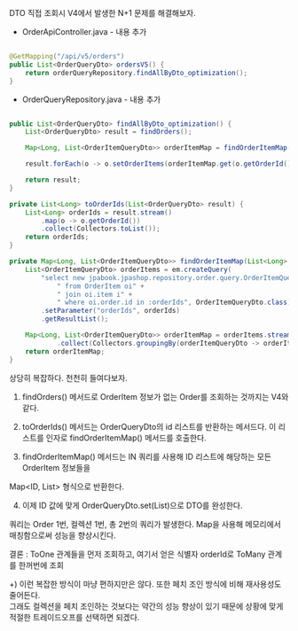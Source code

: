 DTO 직접 조회시 V4에서 발생한 N+1 문제를 해결해보자.

* OrderApiController.java - 내용 추가

```java

@GetMapping("/api/v5/orders")
public List<OrderQueryDto> ordersV5() {
    return orderQueryRepository.findAllByDto_optimization();
}

```

* OrderQueryRepository.java - 내용 추가

```java

public List<OrderQueryDto> findAllByDto_optimization() {
    List<OrderQueryDto> result = findOrders();

    Map<Long, List<OrderItemQueryDto>> orderItemMap = findOrderItemMap(toOrderIds(result));

    result.forEach(o -> o.setOrderItems(orderItemMap.get(o.getOrderId())));

    return result;
}

private List<Long> toOrderIds(List<OrderQueryDto> result) {
    List<Long> orderIds = result.stream()
        .map(o -> o.getOrderId())
        .collect(Collectors.toList());
    return orderIds;
}

private Map<Long, List<OrderItemQueryDto>> findOrderItemMap(List<Long> orderIds) {
    List<OrderItemQueryDto> orderItems = em.createQuery(
        "select new jpabook.jpashop.repository.order.query.OrderItemQueryDto(oi.order.id, i.name, oi.orderPrice, oi.count)" +
            " from OrderItem oi" +
            " join oi.item i" +
            " where oi.order.id in :orderIds", OrderItemQueryDto.class)
        .setParameter("orderIds", orderIds)
        .getResultList();

    Map<Long, List<OrderItemQueryDto>> orderItemMap = orderItems.stream()
    		.collect(Collectors.groupingBy(orderItemQueryDto -> orderItemQueryDto.getOrderId()));
    return orderItemMap;
}

```

상당히 복잡하다. 천천히 들여다보자.

 

1. findOrders() 메서드로 OrderItem 정보가 없는 Order를 조회하는 것까지는 V4와 같다.

 

2. toOrderIds() 메서드는 OrderQueryDto의 id 리스트를 반환하는 메서드다. 이 리스트를 인자로 findOrderItemMap() 메서드를 호출한다.

 

3. findOrderItemMap() 메서드는 IN 쿼리를 사용해 ID 리스트에 해당하는 모든 OrderItem 정보들을

Map<ID, List<OrderItemQueryDto>> 형식으로 반환한다.

 

4. 이제 ID 값에 맞게 OrderQueryDto.set(List<OrderItemQueryDto>)으로 DTO를 완성한다.

 

쿼리는 Order 1번, 컬렉션 1번, 총 2번의 쿼리가 발생한다. Map을 사용해 메모리에서 매칭함으로써 성능을 향상시킨다.

 

결론 : ToOne 관계들을 먼저 조회하고, 여기서 얻은 식별자 orderId로 ToMany 관계를 한꺼번에 조회

 

+) 이런 복잡한 방식이 마냥 편하지만은 않다. 또한 페치 조인 방식에 비해 재사용성도 줄어든다. <br/>
  그래도 컬렉션을 페치 조인하는 것보다는 약간의 성능 향상이 있기 때문에 상황에 맞게 적절한 트레이드오프를 선택하면 되겠다.



